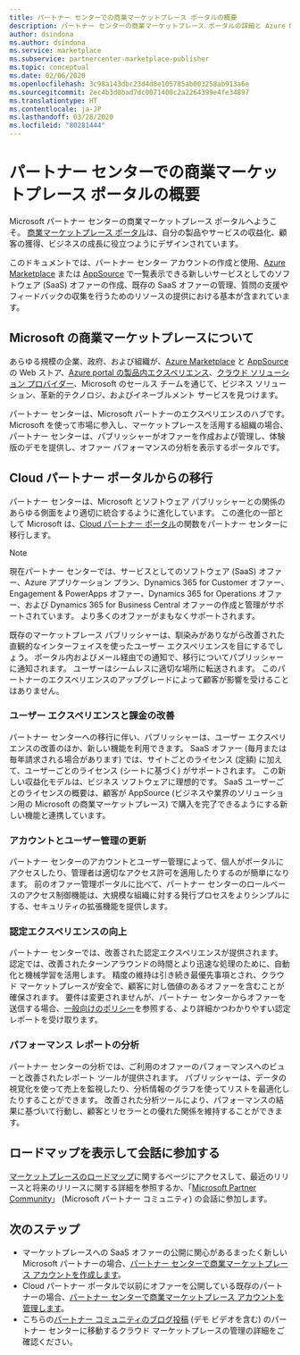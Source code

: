 ```yaml
---
title: パートナー センターでの商業マーケットプレース ポータルの概要
description: パートナー センターの商業マーケットプレース ポータルの詳細と Azure Marketplace、AppSource 上、およびクラウド ソリューション プロバイダー (CSP) プログラムを通じてオファーを一覧表示および販売する方法について説明します。
author: dsindona
ms.author: dsindona
ms.service: marketplace
ms.subservice: partnercenter-marketplace-publisher
ms.topic: conceptual
ms.date: 02/06/2020
ms.openlocfilehash: 3c98a143dbc23d4d8e105785ab003258ab913a6e
ms.sourcegitcommit: 2ec4b3d0bad7dc0071400c2a2264399e4fe34897
ms.translationtype: HT
ms.contentlocale: ja-JP
ms.lasthandoff: 03/28/2020
ms.locfileid: "80281444"
---
```

# <a name="overview-of-the-commercial-marketplace-portal-in-partner-center"></a>パートナー センターでの商業マーケットプレース ポータルの概要

Microsoft パートナー センターの商業マーケットプレース ポータルへようこそ。 [商業マーケットプレース ポータル](https://partner.microsoft.com/dashboard/commercial-marketplace/)は、自分の製品やサービスの収益化、顧客の獲得、ビジネスの成長に役立つようにデザインされています。

このドキュメントでは、パートナー センター アカウントの作成と使用、[Azure Marketplace](https://azuremarketplace.microsoft.com/) または [AppSource](https://appsource.microsoft.com/) で一覧表示できる新しいサービスとしてのソフトウェア (SaaS) オファーの作成、既存の SaaS オファーの管理、質問の支援やフィードバックの収集を行うためのリソースの提供における基本が含まれています。 

## <a name="about-microsofts-commercial-marketplace"></a>Microsoft の商業マーケットプレースについて

あらゆる規模の企業、政府、および組織が、[Azure Marketplace](https://azuremarketplace.microsoft.com/) と [AppSource](https://appsource.microsoft.com/) の Web ストア、[Azure portal の製品内エクスペリエンス](https://portal.azure.com)、[クラウド ソリューション プロバイダー](https://partner.microsoft.com/cloud-solution-provider)、Microsoft のセールス チームを通じて、ビジネス ソリューション、革新的テクノロジ、およびイネーブルメント サービスを見つけます。 

パートナー センターは、Microsoft パートナーのエクスペリエンスのハブです。 Microsoft を使って市場に参入し、マーケットプレースを活用する組織の場合、パートナー センターは、パブリッシャーがオファーを作成および管理し、体験版のデモを提供し、オファー パフォーマンスの分析を表示するポータルです。 

## <a name="migration-from-cloud-partner-portal"></a>Cloud パートナー ポータルからの移行

パートナー センターは、Microsoft とソフトウェア パブリッシャーとの関係のあらゆる側面をより適切に統合するように進化しています。 この進化の一部として Microsoft は、[Cloud パートナー ポータル](https://cloudpartner.azure.com/)の関数をパートナー センターに移行します。

>[!NOTE]
>現在パートナー センターでは、サービスとしてのソフトウェア (SaaS) オファー、Azure アプリケーション プラン、Dynamics 365 for Customer オファー、Engagement & PowerApps オファー、Dynamics 365 for Operations オファー、および Dynamics 365 for Business Central オファーの作成と管理がサポートされています。 より多くのオファーがまもなくサポートされます。

既存のマーケットプレース パブリッシャーは、馴染みがありながら改善された直観的なインターフェイスを使ったユーザー エクスペリエンスを目にするでしょう。 ポータル内およびメール経由での通知で、移行についてパブリッシャーに通知されます。 ユーザーはシームレスに適切な場所に転送されます。 このパートナーのエクスペリエンスのアップグレードによって顧客が影響を受けることはありません。

### <a name="improvements-on-user-experience-and-billing"></a>ユーザー エクスペリエンスと課金の改善

パートナー センターへの移行に伴い、パブリッシャーは、ユーザー エクスペリエンスの改善のほか、新しい機能を利用できます。 SaaS オファー (毎月または毎年請求される場合があります) では、サイトごとのライセンス (定額) に加えて、ユーザーごとのライセンス (シートに基づく) がサポートされます。 この新しい収益化モデルは、ビジネス ソフトウェアに理想的です。 SaaS ユーザーごとのライセンスの概要は、顧客が AppSource (ビジネスや業界のソリューション用の Microsoft の商業マーケットプレース) で購入を完了できるようにする新しい機能と連携しています。 

### <a name="account-and-user-management-updates"></a>アカウントとユーザー管理の更新

パートナー センターのアカウントとユーザー管理によって、個人がポータルにアクセスしたり、管理者は適切なアクセス許可を適用したりするのが簡単になります。 前のオファー管理ポータルに比べて、パートナー センターのロールベースのアクセス制御機能は、大規模な組織に対する発行プロセスをよりシンプルにする、セキュリティの拡張機能を提供します。 

### <a name="improved-certification-experience"></a>認定エクスペリエンスの向上

パートナー センターでは、改善された認定エクスペリエンスが提供されます。 認定では、改善されたターンアラウンドの時間とより迅速な処理のために、自動化と機械学習を活用します。 精度の維持は引き続き最優先事項とされ、クラウド マーケットプレースが安全で、顧客に対し価値のあるオファーを含むことが確保されます。 要件は変更されませんが、パートナー センターからオファーを送信する場合、[一般向けのポリシー](https://docs.microsoft.com/legal/marketplace/certification-policies)を参照する、より詳細かつわかりやすい認定レポートを受け取ります。 

### <a name="analytics-for-performance-reporting"></a>パフォーマンス レポートの分析

パートナー センターの分析では、ご利用のオファーのパフォーマンスへのビューと改善されたレポート ツールが提供されます。 パブリッシャーは、データの視覚化を使って売上を監視したり、分析情報のグラフを使ってリストを最適化したりすることができます。 改善された分析ツールにより、パフォーマンスの結果に基づいて行動し、顧客とリセラーとの優れた関係を維持することができます。 

## <a name="view-the-roadmap-and-join-the-conversation"></a>ロードマップを表示して会話に参加する

[マーケットプレースのロードマップ](https://aka.ms/publicmarketplaceroadmap)に関するページにアクセスして、最近のリリースと将来のリリースに関する詳細を参照するか、「[Microsoft Partner Community](https://www.microsoftpartnercommunity.com/)」 (Microsoft パートナー コミュニティ) の会話に参加します。 

## <a name="next-steps"></a>次のステップ

- マーケットプレースへの SaaS オファーの公開に関心があるまったく新しい Microsoft パートナーの場合、[パートナー センターで商業マーケットプレース アカウントを作成します](./create-account.md)。
- Cloud パートナー ポータルで以前にオファーを公開している既存のパートナーの場合、[パートナー センターで商業マーケットプレース アカウントを管理します](./manage-account.md)。 
- こちらの[パートナー コミュニティのブログ投稿](https://www.microsoftpartnercommunity.com/t5/Azure-Marketplace-and-AppSource/Cloud-Marketplace-In-Partner-Center/m-p/9738#M293) (デモ ビデオを含む) のパートナー センターに移動するクラウド マーケットプレースの管理の詳細をご確認ください。
